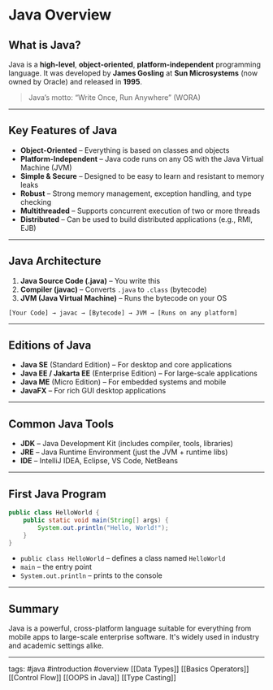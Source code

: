 # Java Overview

## What is Java?

Java is a **high-level**, **object-oriented**, **platform-independent** programming language. It was developed by **James Gosling** at **Sun Microsystems** (now owned by Oracle) and released in **1995**.

> Java’s motto: “Write Once, Run Anywhere” (WORA)

---

## Key Features of Java

- **Object-Oriented** – Everything is based on classes and objects
- **Platform-Independent** – Java code runs on any OS with the Java Virtual Machine (JVM)
- **Simple & Secure** – Designed to be easy to learn and resistant to memory leaks
- **Robust** – Strong memory management, exception handling, and type checking
- **Multithreaded** – Supports concurrent execution of two or more threads
- **Distributed** – Can be used to build distributed applications (e.g., RMI, EJB)

---

## Java Architecture

1. **Java Source Code (.java)** – You write this
2. **Compiler (javac)** – Converts `.java` to `.class` (bytecode)
3. **JVM (Java Virtual Machine)** – Runs the bytecode on your OS

```text
[Your Code] → javac → [Bytecode] → JVM → [Runs on any platform]
````

---

## Editions of Java

- **Java SE** (Standard Edition) – For desktop and core applications
- **Java EE / Jakarta EE** (Enterprise Edition) – For large-scale applications
- **Java ME** (Micro Edition) – For embedded systems and mobile
- **JavaFX** – For rich GUI desktop applications

---

## Common Java Tools

- **JDK** – Java Development Kit (includes compiler, tools, libraries)
- **JRE** – Java Runtime Environment (just the JVM + runtime libs)
- **IDE** – IntelliJ IDEA, Eclipse, VS Code, NetBeans

---

## First Java Program

```java
public class HelloWorld {
    public static void main(String[] args) {
        System.out.println("Hello, World!");
    }
}
```

- `public class HelloWorld` – defines a class named `HelloWorld`
- `main` – the entry point
- `System.out.println` – prints to the console

---

## Summary

Java is a powerful, cross-platform language suitable for everything from mobile apps to large-scale enterprise software. It's widely used in industry and academic settings alike.

---

tags: #java #introduction #overview
[[Data Types]] [[Basics Operators]] [[Control Flow]] [[OOPS in Java]] [[Type Casting]]

